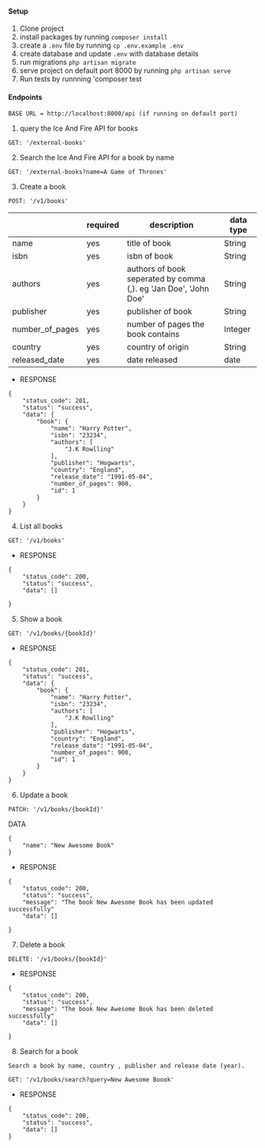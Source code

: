 #### Setup

1. Clone project
2. install packages by running `composer install`
3. create a `.env` file by running `cp .env.example .env`
4. create database and update `.env` with database details
5. run migrations `php artisan migrate`
6. serve project on default port 8000 by running `php artisan serve`
7. Run tests by runnning 'composer test

#### Endpoints
```
BASE URL = http://localhost:8000/api (if running on default port)
```
1. query the Ice And Fire API for books

```
GET: '/external-books'
```

2. Search the Ice And Fire API for a book by name

```
GET: '/external-books?name=A Game of Thrones'
```

3. Create a book

```
POST: '/v1/books'
```

|   |  required |  description | data type |
|---|---|---|---|
|  name | yes  |  title of book  | String |
|  isbn | yes  |  isbn of book  | String |
|  authors | yes  |  authors of book seperated by comma (,). eg 'Jan Doe', 'John Doe' | String |
|  publisher |  yes |  publisher of book  | String |
|  number_of_pages | yes  | number of pages the book contains  | Integer |
|  country | yes  |  country of origin | String |
|  released_date | yes  | date released  |  date |


- RESPONSE
```
{
    "status_code": 201,
    "status": "success",
    "data": {
        "book": {
            "name": "Harry Potter",
            "isbn": "23234",
            "authors": [
                "J.K Rowlling"
            ],
            "publisher": "Hogwarts",
            "country": "England",
            "release_date": "1991-05-04",
            "number_of_pages": 900,
            "id": 1
        }
    }
}
```
4. List all books

```
GET: '/v1/books'
```

- RESPONSE
```
{
    "status_code": 200,
    "status": "success",
    "data": []
    
}
```

5. Show a book

```
GET: '/v1/books/{bookId}'
```
- RESPONSE
```
{
    "status_code": 201,
    "status": "success",
    "data": {
        "book": {
            "name": "Harry Potter",
            "isbn": "23234",
            "authors": [
                "J.K Rowlling"
            ],
            "publisher": "Hogwarts",
            "country": "England",
            "release_date": "1991-05-04",
            "number_of_pages": 900,
            "id": 1
        }
    }
}
```

6. Update a book

```
PATCH: '/v1/books/{bookId}'
```

DATA

```
{
    "name": "New Awesome Book"
}
```

- RESPONSE
```
{
    "status_code": 200,
    "status": "success",
    "message": "The book New Awesome Book has been updated successfully"
    "data": []
    
}
```

7. Delete a book
```
DELETE: '/v1/books/{bookId}'
```
- RESPONSE
```
{
    "status_code": 200,
    "status": "success",
    "message": "The book New Awesome Book has been deleted successfully"
    "data": []
    
}
```

8. Search for a book
```
Search a book by name, country , publisher and release date (year).
```

```
GET: '/v1/books/search?query=New Awesome Boook'
```

- RESPONSE
```
{
    "status_code": 200,
    "status": "success",
    "data": []    
}
```
